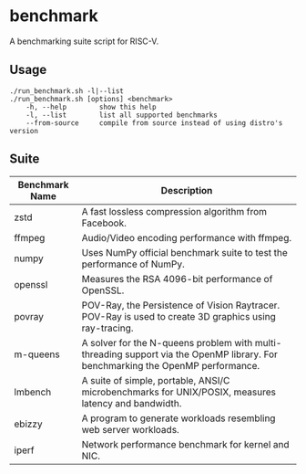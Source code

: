 # benchmark

A benchmarking suite script for RISC-V.

## Usage

    ./run_benchmark.sh -l|--list
    ./run_benchmark.sh [options] <benchmark>
        -h, --help        show this help
        -l, --list        list all supported benchmarks
        --from-source     compile from source instead of using distro's version

## Suite

|Benchmark Name|Description|
|---|---|
|zstd| A fast lossless compression algorithm from Facebook.|
|ffmpeg| Audio/Video encoding performance with ffmpeg.|
|numpy| Uses NumPy official benchmark suite to test the performance of NumPy.|
|openssl| Measures the RSA 4096-bit performance of OpenSSL.|
|povray| POV-Ray, the Persistence of Vision Raytracer. POV-Ray is used to create 3D graphics using ray-tracing.|
|m-queens| A solver for the N-queens problem with multi-threading support via the OpenMP library. For benchmarking the OpenMP performance.|
|lmbench|A suite of simple, portable, ANSI/C microbenchmarks for UNIX/POSIX, measures latency and bandwidth.|
|ebizzy|A program to generate workloads resembling web server workloads.|
|iperf| Network performance benchmark for kernel and NIC.|

